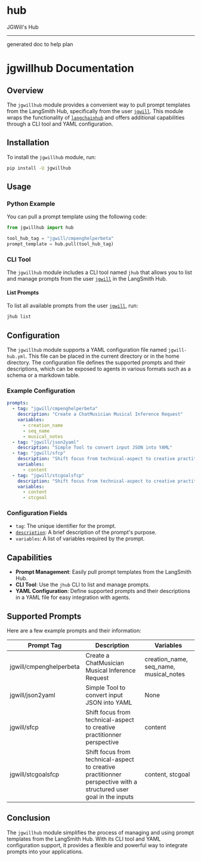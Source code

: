 # hub
JGWill's Hub

----
generated doc to help plan

# jgwillhub Documentation

## Overview

The `jgwillhub` module provides a convenient way to pull prompt templates from the LangSmith Hub, specifically from the user [`jgwill`](command:_github.copilot.openSymbolFromReferences?%5B%22%22%2C%5B%7B%22uri%22%3A%7B%22scheme%22%3A%22file%22%2C%22authority%22%3A%22%22%2C%22path%22%3A%22%2Fhome%2Fjgi%2FDropbox%2Fg%2Fpractice_orpheuspy%2Fsrc%2Fjghfmanager%2FREADME.md%22%2C%22query%22%3A%22%22%2C%22fragment%22%3A%22%22%7D%2C%22pos%22%3A%7B%22line%22%3A38%2C%22character%22%3A94%7D%7D%2C%7B%22uri%22%3A%7B%22scheme%22%3A%22file%22%2C%22authority%22%3A%22%22%2C%22path%22%3A%22%2Fhome%2Fjgi%2FDropbox%2Fg%2Fpractice_orpheuspy%2Fsrc%2Fjghfmanager%2F.hch%2Fissue_add__2409210710.md%22%2C%22query%22%3A%22%22%2C%22fragment%22%3A%22%22%7D%2C%22pos%22%3A%7B%22line%22%3A2%2C%22character%22%3A30%7D%7D%2C%7B%22uri%22%3A%7B%22scheme%22%3A%22file%22%2C%22authority%22%3A%22%22%2C%22path%22%3A%22%2Fhome%2Fjgi%2FDropbox%2Fg%2Fpractice_orpheuspy%2Fsrc%2Fjghfmanager%2Fjghfmanager%2Fcminferencer.py%22%2C%22query%22%3A%22%22%2C%22fragment%22%3A%22%22%7D%2C%22pos%22%3A%7B%22line%22%3A69%2C%22character%22%3A40%7D%7D%2C%7B%22uri%22%3A%7B%22scheme%22%3A%22file%22%2C%22authority%22%3A%22%22%2C%22path%22%3A%22%2Fhome%2Fjgi%2FDropbox%2Fg%2Fpractice_orpheuspy%2Fsrc%2Fjghfmanager%2Fsetup.py%22%2C%22query%22%3A%22%22%2C%22fragment%22%3A%22%22%7D%2C%22pos%22%3A%7B%22line%22%3A7%2C%22character%22%3A28%7D%7D%5D%2C%22a69b3260-2643-4c48-9fac-b79e1c1a3aed%22%5D "Go to definition"). This module wraps the functionality of [`langchainhub`](command:_github.copilot.openSymbolFromReferences?%5B%22%22%2C%5B%7B%22uri%22%3A%7B%22scheme%22%3A%22file%22%2C%22authority%22%3A%22%22%2C%22path%22%3A%22%2Fhome%2Fjgi%2FDropbox%2Fg%2Fpractice_orpheuspy%2Fsrc%2Fjghfmanager%2FREADME.md%22%2C%22query%22%3A%22%22%2C%22fragment%22%3A%22%22%7D%2C%22pos%22%3A%7B%22line%22%3A54%2C%22character%22%3A15%7D%7D%5D%2C%22a69b3260-2643-4c48-9fac-b79e1c1a3aed%22%5D "Go to definition") and offers additional capabilities through a CLI tool and YAML configuration.

## Installation

To install the `jgwillhub` module, run:

```sh
pip install -U jgwillhub
```

## Usage

### Python Example

You can pull a prompt template using the following code:

```python
from jgwillhub import hub

tool_hub_tag = "jgwill/cmpenghelperbeta"
prompt_template = hub.pull(tool_hub_tag)
```

### CLI Tool

The `jgwillhub` module includes a CLI tool named `jhub` that allows you to list and manage prompts from the user [`jgwill`](command:_github.copilot.openSymbolFromReferences?%5B%22%22%2C%5B%7B%22uri%22%3A%7B%22scheme%22%3A%22file%22%2C%22authority%22%3A%22%22%2C%22path%22%3A%22%2Fhome%2Fjgi%2FDropbox%2Fg%2Fpractice_orpheuspy%2Fsrc%2Fjghfmanager%2FREADME.md%22%2C%22query%22%3A%22%22%2C%22fragment%22%3A%22%22%7D%2C%22pos%22%3A%7B%22line%22%3A38%2C%22character%22%3A94%7D%7D%2C%7B%22uri%22%3A%7B%22scheme%22%3A%22file%22%2C%22authority%22%3A%22%22%2C%22path%22%3A%22%2Fhome%2Fjgi%2FDropbox%2Fg%2Fpractice_orpheuspy%2Fsrc%2Fjghfmanager%2F.hch%2Fissue_add__2409210710.md%22%2C%22query%22%3A%22%22%2C%22fragment%22%3A%22%22%7D%2C%22pos%22%3A%7B%22line%22%3A2%2C%22character%22%3A30%7D%7D%2C%7B%22uri%22%3A%7B%22scheme%22%3A%22file%22%2C%22authority%22%3A%22%22%2C%22path%22%3A%22%2Fhome%2Fjgi%2FDropbox%2Fg%2Fpractice_orpheuspy%2Fsrc%2Fjghfmanager%2Fjghfmanager%2Fcminferencer.py%22%2C%22query%22%3A%22%22%2C%22fragment%22%3A%22%22%7D%2C%22pos%22%3A%7B%22line%22%3A69%2C%22character%22%3A40%7D%7D%2C%7B%22uri%22%3A%7B%22scheme%22%3A%22file%22%2C%22authority%22%3A%22%22%2C%22path%22%3A%22%2Fhome%2Fjgi%2FDropbox%2Fg%2Fpractice_orpheuspy%2Fsrc%2Fjghfmanager%2Fsetup.py%22%2C%22query%22%3A%22%22%2C%22fragment%22%3A%22%22%7D%2C%22pos%22%3A%7B%22line%22%3A7%2C%22character%22%3A28%7D%7D%5D%2C%22a69b3260-2643-4c48-9fac-b79e1c1a3aed%22%5D "Go to definition") in the LangSmith Hub.

#### List Prompts

To list all available prompts from the user [`jgwill`](command:_github.copilot.openSymbolFromReferences?%5B%22%22%2C%5B%7B%22uri%22%3A%7B%22scheme%22%3A%22file%22%2C%22authority%22%3A%22%22%2C%22path%22%3A%22%2Fhome%2Fjgi%2FDropbox%2Fg%2Fpractice_orpheuspy%2Fsrc%2Fjghfmanager%2FREADME.md%22%2C%22query%22%3A%22%22%2C%22fragment%22%3A%22%22%7D%2C%22pos%22%3A%7B%22line%22%3A38%2C%22character%22%3A94%7D%7D%2C%7B%22uri%22%3A%7B%22scheme%22%3A%22file%22%2C%22authority%22%3A%22%22%2C%22path%22%3A%22%2Fhome%2Fjgi%2FDropbox%2Fg%2Fpractice_orpheuspy%2Fsrc%2Fjghfmanager%2F.hch%2Fissue_add__2409210710.md%22%2C%22query%22%3A%22%22%2C%22fragment%22%3A%22%22%7D%2C%22pos%22%3A%7B%22line%22%3A2%2C%22character%22%3A30%7D%7D%2C%7B%22uri%22%3A%7B%22scheme%22%3A%22file%22%2C%22authority%22%3A%22%22%2C%22path%22%3A%22%2Fhome%2Fjgi%2FDropbox%2Fg%2Fpractice_orpheuspy%2Fsrc%2Fjghfmanager%2Fjghfmanager%2Fcminferencer.py%22%2C%22query%22%3A%22%22%2C%22fragment%22%3A%22%22%7D%2C%22pos%22%3A%7B%22line%22%3A69%2C%22character%22%3A40%7D%7D%2C%7B%22uri%22%3A%7B%22scheme%22%3A%22file%22%2C%22authority%22%3A%22%22%2C%22path%22%3A%22%2Fhome%2Fjgi%2FDropbox%2Fg%2Fpractice_orpheuspy%2Fsrc%2Fjghfmanager%2Fsetup.py%22%2C%22query%22%3A%22%22%2C%22fragment%22%3A%22%22%7D%2C%22pos%22%3A%7B%22line%22%3A7%2C%22character%22%3A28%7D%7D%5D%2C%22a69b3260-2643-4c48-9fac-b79e1c1a3aed%22%5D "Go to definition"), run:

```sh
jhub list
```

## Configuration

The `jgwillhub` module supports a YAML configuration file named `jgwill-hub.yml`. This file can be placed in the current directory or in the home directory. The configuration file defines the supported prompts and their descriptions, which can be exposed to agents in various formats such as a schema or a markdown table.

### Example Configuration

```yaml
prompts:
  - tag: "jgwill/cmpenghelperbeta"
    description: "Create a ChatMusician Musical Inference Request"
    variables:
      - creation_name
      - seq_name
      - musical_notes
  - tag: "jgwill/json2yaml"
    description: "Simple Tool to convert input JSON into YAML"
  - tag: "jgwill/sfcp"
    description: "Shift focus from technical-aspect to creative practitionner perspective"
    variables:
      - content
  - tag: "jgwill/stcgoalsfcp"
    description: "Shift focus from technical-aspect to creative practitionner perspective with a structured user goal in the inputs"
    variables:
      - content
      - stcgoal
```

### Configuration Fields

- `tag`: The unique identifier for the prompt.
- [`description`](command:_github.copilot.openSymbolFromReferences?%5B%22%22%2C%5B%7B%22uri%22%3A%7B%22scheme%22%3A%22file%22%2C%22authority%22%3A%22%22%2C%22path%22%3A%22%2Fhome%2Fjgi%2FDropbox%2Fg%2Fpractice_orpheuspy%2Fsrc%2Fjghfmanager%2Fsetup.py%22%2C%22query%22%3A%22%22%2C%22fragment%22%3A%22%22%7D%2C%22pos%22%3A%7B%22line%22%3A6%2C%22character%22%3A4%7D%7D%5D%2C%22a69b3260-2643-4c48-9fac-b79e1c1a3aed%22%5D "Go to definition"): A brief description of the prompt's purpose.
- `variables`: A list of variables required by the prompt.

## Capabilities

- **Prompt Management**: Easily pull prompt templates from the LangSmith Hub.
- **CLI Tool**: Use the `jhub` CLI to list and manage prompts.
- **YAML Configuration**: Define supported prompts and their descriptions in a YAML file for easy integration with agents.

## Supported Prompts

Here are a few example prompts and their information:

| Prompt Tag                     | Description                                                        | Variables                        |
|--------------------------------|--------------------------------------------------------------------|----------------------------------|
| jgwill/cmpenghelperbeta        | Create a ChatMusician Musical Inference Request                    | creation_name, seq_name, musical_notes |
| jgwill/json2yaml               | Simple Tool to convert input JSON into YAML                        | None                             |
| jgwill/sfcp                    | Shift focus from technical-aspect to creative practitionner perspective | content                          |
| jgwill/stcgoalsfcp             | Shift focus from technical-aspect to creative practitionner perspective with a structured user goal in the inputs | content, stcgoal                 |

## Conclusion

The `jgwillhub` module simplifies the process of managing and using prompt templates from the LangSmith Hub. With its CLI tool and YAML configuration support, it provides a flexible and powerful way to integrate prompts into your applications.

